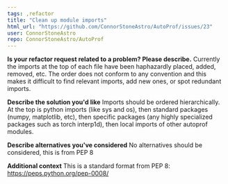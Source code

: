 ```yaml
---
tags: ,refactor
title: "Clean up module imports"
html_url: "https://github.com/ConnorStoneAstro/AutoProf/issues/23"
user: ConnorStoneAstro
repo: ConnorStoneAstro/AutoProf
---
```


**Is your refactor request related to a problem? Please describe.**
Currently the imports at the top of each file have been haphazardly placed, added, removed, etc. The order does not conform to any convention and this makes it difficult to find relevant imports, add new ones, or spot redundant imports.

**Describe the solution you'd like**
Imports should be ordered hierarchically. At the top is python imports (like sys and os), then standard packages (numpy, matplotlib, etc), then specific packages (any highly specialized packages such as torch interp1d), then local imports of other autoprof modules.

**Describe alternatives you've considered**
No alternatives should be considered, this is from PEP 8

**Additional context**
This is a standard format from PEP 8: https://peps.python.org/pep-0008/
